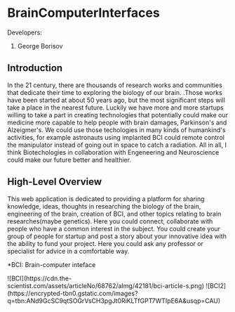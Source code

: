 # BrainComputerInterfaces

 Developers:
1. George Borisov
<h2>Introduction</h2>
In the 21 century, there are thousands of research works and communities that dedicate their time to exploring the biology of our brain. 
.Those works have been started at about 50 years ago, but the most significant steps will take a place in the nearest future. Luckily we have more and more startups willing to take a part in creating technologies that potentially could make our medicine more capable to help people with 
brain damages, Parkinson's and Alzeigmer's. We could use those techologies in many kinds of humankind's activities, for example astronauts using implanted BCI could remote control the manipulator instead of going out in space to catch a radiation. All in all, I think Biotechologies in collaboration with Engeneering and Neuroscience could make our future better and healthier.
<h2>High-Level Overview</h2>
This web application is dedicated to providing a platform for sharing knowledge, ideas, thoughts in researching the biology of the brain, engineering of the brain, creation of BCI, and other topics relating to brain researches(maybe genetics). Here you could connect, collaborate with people who have a common interest in the subject. You could create your group of people for startup and post a story about your innovative idea with the ability to fund your project. Here you could ask any professor or specialist for advice in a comfortable way.

<p>*BCI: Brain-computer inteface</p>
![BCI](https://cdn.the-scientist.com/assets/articleNo/68762/aImg/42181/bci-article-s.png)
![BCI2](https://encrypted-tbn0.gstatic.com/images?q=tbn:ANd9GcSC9qtSOGrVsCH3pgJt0RiKLTfGPT7WTIpE6A&usqp=CAU)
